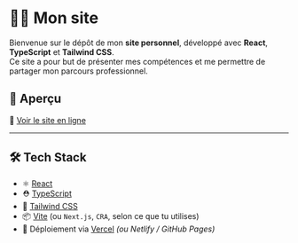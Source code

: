 # 🧑‍💻 Mon site

Bienvenue sur le dépôt de mon **site personnel**, développé avec **React**, **TypeScript** et **Tailwind CSS**.  
Ce site a pour but de présenter mes compétences et me permettre de partager mon parcours professionnel.

## 🚀 Aperçu

📍 [Voir le site en ligne](https://vercel.com/thomas-projects-c7b90d0e/thomas-martin-dev)

---

## 🛠️ Tech Stack

- ⚛️ [React](https://reactjs.org/)
- ⛑️ [TypeScript](https://www.typescriptlang.org/)
- 💨 [Tailwind CSS](https://tailwindcss.com/)
- 📦 [Vite](https://vitejs.dev/) (ou `Next.js`, `CRA`, selon ce que tu utilises)
- 📁 Déploiement via [Vercel](https://vercel.com/) *(ou Netlify / GitHub Pages)*

